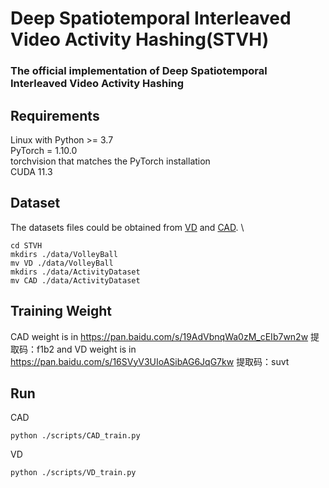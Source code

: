 # Deep Spatiotemporal Interleaved Video Activity Hashing(STVH)

### The official implementation of Deep Spatiotemporal Interleaved Video Activity Hashing

## Requirements
Linux with Python >= 3.7\
PyTorch = 1.10.0\
torchvision that matches the PyTorch installation\
CUDA 11.3

## Dataset
The datasets files could be obtained from [VD](https://github.com/mostafa-saad/deep-activity-rec) and [CAD](https://github.com/mostafa-saad/deep-activity-rec). \

```
cd STVH
mkdirs ./data/VolleyBall
mv VD ./data/VolleyBall
mkdirs ./data/ActivityDataset
mv CAD ./data/ActivityDataset
```
## Training Weight
CAD weight is in https://pan.baidu.com/s/19AdVbnqWa0zM_cEIb7wn2w 
提取码：f1b2 and VD weight is in https://pan.baidu.com/s/16SVyV3UIoASibAG6JqG7kw 
提取码：suvt

## Run
CAD
```
python ./scripts/CAD_train.py
```
VD
```
python ./scripts/VD_train.py
```



